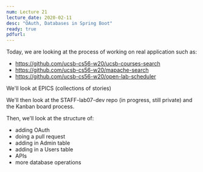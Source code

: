 ```yaml
---
num: Lecture 21
lecture_date: 2020-02-11
desc: "OAuth, Databases in Spring Boot"
ready: true
pdfurl:
---
```


Today, we are looking at the process of working on real application such as:

* <https://github.com/ucsb-cs56-w20/ucsb-courses-search>
* <https://github.com/ucsb-cs56-w20/mapache-search>
* <https://github.com/ucsb-cs56-w20/open-lab-scheduler>

We'll look at EPICS (collections of stories)

We'll then look at the STAFF-lab07-dev repo (in progress, still private) and the Kanban board process.

Then, we'll look at the structure of:

* adding OAuth
* doing a pull request
* adding in Admin table
* adding in a Users table
* APIs
* more database operations
